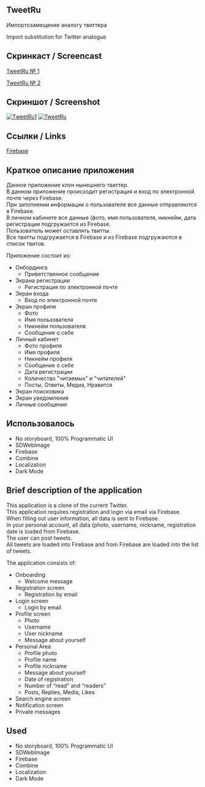 ## **TweetRu**

Импортозамещение аналогу твиттера

Import substitution for Twitter analogue

## Скринкаст / Screencast 
[TweetRu № 1 ](https://disk.yandex.ru/i/NT5o8OwTFyHpHg)

[TweetRu № 2 ](https://disk.yandex.ru/i/jPw0GOHaWcaI6Q)

## **Скриншот / Screenshot**
<a href="https://ibb.co/pKZR48k"><img src="https://i.ibb.co/rpMc5SX/TweetRu1.jpg" alt="TweetRu1" border="0"></a>
<a href="https://ibb.co/4f7XLYW"><img src="https://i.ibb.co/b3PCV21/TweetRu.jpg" alt="TweetRu" border="0"></a>
## **Ссылки / Links**

[Firebase](https://firebase.google.com)

## Краткое описание приложения

Данное приложение клон нынешнего твиттер. <br/>
В данном приложение происходит регистрация и вход по электронной почте через Firebase. <br/>
При заполнении информации о пользователе все данные отправляются в Firebase. <br/>
В личном кабинете все данные (фото, имя пользователя, никнейм, дата регистрации подгружается из Firebase. <br/>
Пользователь может оставлять твитты. <br/>
Все твитты подгружается в Firebase и из Firebase подгружаются в список твитов. <br/>

Приложение состоит из:
 - Онбординга
   - Приветственное сообщение
 - Экрана регистрации
   - Регистрация по электронной почте 
 - Экран входа
   - Вход по электронной почте
 - Экран профиля
   - Фото
   - Имя пользователя
   - Никнейм пользователя
   - Сообщение о себе 
 - Личный кабинет
   - Фото профиля 
   - Имя профиля
   - Никнейм профиля
   - Сообщение о себе 
   - Дата регистрации
   - Количество "читаемых" и "читателей"
   - Посты, Ответы, Медиа, Нравится
 - Экран поисковика
 - Экран уведомления
 - Личные сообщения 


## **Использовалось**
- No storyboard, 100% Programmatic UI
- SDWebImage
- Firebase
- Combine
- Localization
- Dark Mode

## Brief description of the application

This application is a clone of the current Twitter. <br/>
This application requires registration and login via email via Firebase. <br/>
When filling out user information, all data is sent to Firebase. <br/>
In your personal account, all data (photo, username, nickname, registration date is loaded from Firebase. <br/>
The user can post tweets. <br/>
All tweets are loaded into Firebase and from Firebase are loaded into the list of tweets. <br/>

The application consists of:
  - Onboarding
    - Welcome message
  - Registration screen
    - Registration by email
  - Login screen
    - Login by email
  - Profile screen
    - Photo
    - Username
    - User nickname
    - Message about yourself
  - Personal Area
    - Profile photo
    - Profile name
    - Profile nickname
    - Message about yourself
    - Date of registration
    - Number of “read” and “readers”
    - Posts, Replies, Media, Likes
  - Search engine screen
  - Notification screen
  - Private messages
 
## **Used**
- No storyboard, 100% Programmatic UI
- SDWebImage
- Firebase
- Combine
- Localization
- Dark Mode
